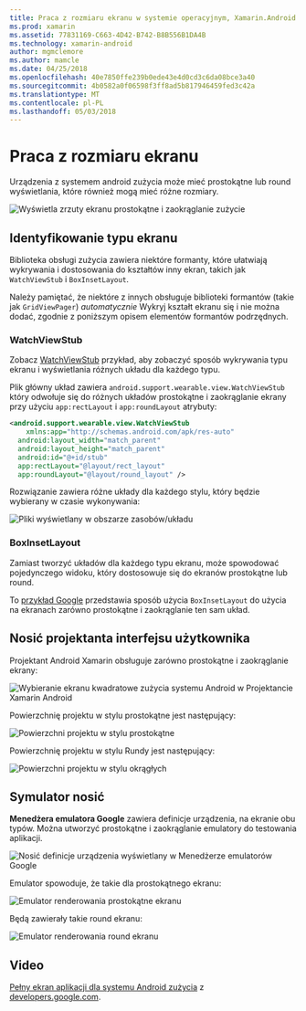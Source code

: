 ```yaml
---
title: Praca z rozmiaru ekranu w systemie operacyjnym, Xamarin.Android i zużycia
ms.prod: xamarin
ms.assetid: 77831169-C663-4D42-B742-B8B556B1DA4B
ms.technology: xamarin-android
author: mgmclemore
ms.author: mamcle
ms.date: 04/25/2018
ms.openlocfilehash: 40e7850ffe239b0ede43e4d0cd3c6da08bce3a40
ms.sourcegitcommit: 4b0582a0f06598f3ff8ad5b817946459fed3c42a
ms.translationtype: MT
ms.contentlocale: pl-PL
ms.lasthandoff: 05/03/2018
---
```

# <a name="working-with-screen-sizes"></a>Praca z rozmiaru ekranu

Urządzenia z systemem android zużycia może mieć prostokątne lub round wyświetlania, które również mogą mieć różne rozmiary.

![Wyświetla zrzuty ekranu prostokątne i zaokrąglanie zużycie](screen-sizes-images/moyeu-wear.png)

## <a name="identifying-screen-type"></a>Identyfikowanie typu ekranu

Biblioteka obsługi zużycia zawiera niektóre formanty, które ułatwiają wykrywania i dostosowania do kształtów inny ekran, takich jak `WatchViewStub` i `BoxInsetLayout`.

Należy pamiętać, że niektóre z innych obsługuje biblioteki formantów (takie jak `GridViewPager`) *automatycznie* Wykryj kształt ekranu się i nie można dodać, zgodnie z poniższym opisem elementów formantów podrzędnych.

### <a name="watchviewstub"></a>WatchViewStub

Zobacz [WatchViewStub](https://developer.xamarin.com/samples/WatchViewStub/) przykład, aby zobaczyć sposób wykrywania typu ekranu i wyświetlania różnych układu dla każdego typu.

Plik główny układ zawiera `android.support.wearable.view.WatchViewStub` który odwołuje się do różnych układów prostokątne i zaokrąglanie ekrany przy użyciu `app:rectLayout` i `app:roundLayout` atrybuty:

```xml
<android.support.wearable.view.WatchViewStub
    xmlns:app="http://schemas.android.com/apk/res-auto"
  android:layout_width="match_parent"
  android:layout_height="match_parent"
  android:id="@+id/stub"
  app:rectLayout="@layout/rect_layout"
  app:roundLayout="@layout/round_layout" />
```

Rozwiązanie zawiera różne układy dla każdego stylu, który będzie wybierany w czasie wykonywania:

![Pliki wyświetlany w obszarze zasobów/układu](screen-sizes-images/solution.png)


### <a name="boxinsetlayout"></a>BoxInsetLayout

Zamiast tworzyć układów dla każdego typu ekranu, może spowodować pojedynczego widoku, który dostosowuje się do ekranów prostokątne lub round.

To [przykład Google](https://developer.android.com/training/wearables/ui/layouts.html#same-layout) przedstawia sposób użycia `BoxInsetLayout` do użycia na ekranach zarówno prostokątne i zaokrąglanie ten sam układ.


## <a name="wear-ui-designer"></a>Nosić projektanta interfejsu użytkownika

Projektant Android Xamarin obsługuje zarówno prostokątne i zaokrąglanie ekrany:

![Wybieranie ekranu kwadratowe zużycia systemu Android w Projektancie Xamarin Android](screen-sizes-images/design-screen-type.png)

Powierzchnię projektu w stylu prostokątne jest następujący:

![Powierzchni projektu w stylu prostokątne](screen-sizes-images/design-rect.png) 

Powierzchnię projektu w stylu Rundy jest następujący:

![Powierzchni projektu w stylu okrągłych](screen-sizes-images/design-round.png)


## <a name="wear-simulator"></a>Symulator nosić

**Menedżera emulatora Google** zawiera definicje urządzenia, na ekranie obu typów. Można utworzyć prostokątne i zaokrąglanie emulatory do testowania aplikacji.

![Nosić definicje urządzenia wyświetlany w Menedżerze emulatorów Google](screen-sizes-images/emulator-devices.png)

Emulator spowoduje, że takie dla prostokątnego ekranu:

![Emulator renderowania prostokątne ekranu](screen-sizes-images/recipe-2.png) 

Będą zawierały takie round ekranu:

![Emulator renderowania round ekranu](screen-sizes-images/recipe-2-round.png)

## <a name="video"></a>Video

[Pełny ekran aplikacji dla systemu Android zużycia](https://www.youtube.com/watch?v=naf_WbtFAlY) z [developers.google.com](https://www.youtube.com/channel/UC_x5XG1OV2P6uZZ5FSM9Ttw).

